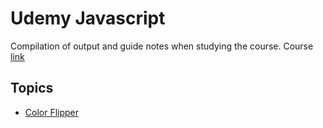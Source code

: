 # Udemy Javascript

Compilation of output and guide notes when studying the course. Course [link](https://www.udemy.com/course/javascript-tutorial-for-beginners-w)

## Topics

- [Color Flipper](/01-color-flipper)
